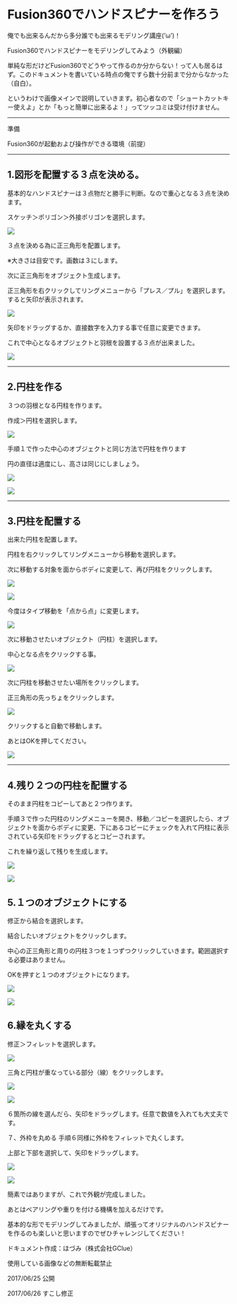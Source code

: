 # Fusion360でハンドスピナーを作ろう

俺でも出来るんだから多分誰でも出来るモデリング講座(’ω’)！

Fusion360でハンドスピナーをモデリングしてみよう（外観編）

単純な形だけどFusion360でどうやって作るのか分からない！って人も居るはず。このドキュメントを書いている時点の俺ですら数十分前まで分からなかった（自白）。

というわけで画像メインで説明していきます。初心者なので「ショートカットキー使えよ」とか「もっと簡単に出来るよ！」ってツッコミは受け付けません。

<hr>

準備

Fusion360が起動および操作ができる環境（前提）

<hr>

## 1.図形を配置する３点を決める。

基本的なハンドスピナーは３点物だと勝手に判断。なので重心となる３点を決めます。

スケッチ＞ポリゴン＞外接ポリゴンを選択します。

![](./images/hs_01.jpg)

３点を決める為に正三角形を配置します。

※大きさは目安です。画数は３にします。

次に正三角形をオブジェクト生成します。

正三角形を右クリックしてリングメニューから「プレス／プル」を選択します。すると矢印が表示されます。

![](./images/hs_02.jpg)

矢印をドラッグするか、直接数字を入力する事で任意に変更できます。

これで中心となるオブジェクトと羽根を設置する３点が出来ました。 

![](./images/hs_03.jpg)

<hr>

## 2.円柱を作る

３つの羽根となる円柱を作ります。

作成＞円柱を選択します。

![](./images/hs_04.jpg)

手順１で作った中心のオブジェクトと同じ方法で円柱を作ります

円の直径は適度にし、高さは同じにしましょう。

![](./images/hs_05.jpg)

![](./images/hs_06.jpg)

<hr>

## 3.円柱を配置する

出来た円柱を配置します。

円柱を右クリックしてリングメニューから移動を選択します。

次に移動する対象を面からボディに変更して、再び円柱をクリックします。

![](./images/hs_07.jpg)

![](./images/hs_08.jpg)

今度はタイプ移動を「点から点」に変更します。

![](./images/hs_09.jpg)

次に移動させたいオブジェクト（円柱）を選択します。

中心となる点をクリックする事。

![](./images/hs_10.jpg)

次に円柱を移動させたい場所をクリックします。

正三角形の先っちょをクリックします。

![](./images/hs_11.jpg)

クリックすると自動で移動します。

あとはOKを押してください。

![](./images/hs_12.jpg)

<hr>

## 4.残り２つの円柱を配置する

そのまま円柱をコピーしてあと２つ作ります。

手順３で作った円柱のリングメニューを開き、移動／コピーを選択したら、オブジェクトを面からボディに変更、下にあるコピーにチェックを入れて円柱に表示されている矢印をドラッグするとコピーされます。

これを繰り返して残りを生成します。

![](./images/hs_13.jpg)

![](./images/hs_14.jpg)

## 5.１つのオブジェクトにする

修正から結合を選択します。

結合したいオブジェクトをクリックします。

中心の正三角形と周りの円柱３つを１つずつクリックしていきます。範囲選択する必要はありません。

OKを押すと１つのオブジェクトになります。

![](./images/hs_15.jpg)

![](./images/hs_16.jpg)

## 6.縁を丸くする

修正＞フィレットを選択します。

![](./images/hs_17.jpg)

三角と円柱が重なっている部分（線）をクリックします。

![](./images/hs_18.jpg)

![](./images/hs_19.jpg)

６箇所の線を選んだら、矢印をドラッグします。任意で数値を入れても大丈夫です。


７、外枠を丸める
手順６同様に外枠をフィレットで丸くします。

 上部と下部を選択して、矢印をドラッグします。

![](./images/hs_20.jpg)

![](./images/hs_21.jpg)

簡素ではありますが、これで外観が完成しました。

あとはベアリングや重りを付ける機構を加えるだけです。

基本的な形でモデリングしてみましたが、頑張ってオリジナルのハンドスピナーを作るのも楽しいと思いますのでぜひチャレンジしてください！

ドキュメント作成：ほづみ（株式会社GClue）

使用している画像などの無断転載禁止

2017/06/25 公開

2017/06/26 すこし修正
